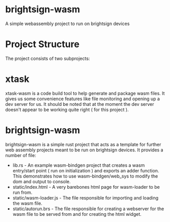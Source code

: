 # brightsign-wasm
A simple webassembly project to run on brightsign devices

# Project Structure
The project consists of two subprojects:

# xtask
xtask-wasm is a code build tool to help generate and package wasm files. It gives us some convenience features
like file monitoring and opening up a dev server for us. It should be noted that at the moment the dev server
doesn't appear to be working quite right ( for this project ).

# brightsign-wasm
brightsign-wasm is a simple rust project that acts as a template for further web assembly projects meant to be
run on brightsign devices. It provides a number of file:

* lib.rs - An example wasm-bindgen project that creates a wasm entry/start point ( run on initialization ) and
  exports an adder function. This demonstrates how to use wasm-bindgen/web_sys to modify the dom and
  output to console.
* static/index.html - A very barebones html page for wasm-loader to be run from.
* static/wasm-loader.js - The file responsible for importing and loading the wasm file.
* static/autorun.brs - The file responsible for creating a webserver for the wasm file to be served
  from and for creating the html widget.

